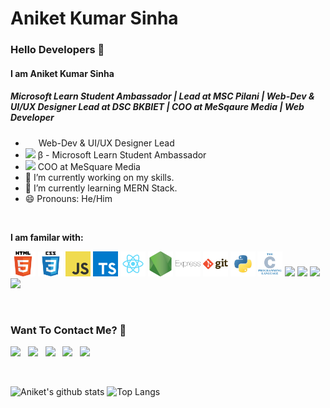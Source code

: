 # Aniket Kumar Sinha

### Hello Developers 👋
#### I am Aniket Kumar Sinha
##### Microsoft Learn Student Ambassador | Lead at MSC Pilani | Web-Dev & UI/UX Designer Lead at DSC BKBIET | COO at MeSqaure Media | Web Developer

- <code><img height="12" width="17" src="https://developers.google.com/site-assets/images/home/google_developers_logo.png"></code> Web-Dev & UI/UX Designer Lead
- <code><img height="15" src="https://studentambassadors.microsoft.com/assets/badge/level-beta.png"></code> β - Microsoft Learn Student Ambassador
- <code><img height="14" src="https://static.wixstatic.com/media/d181e4_d2b1cec0bff346bd9bfef79f2d18e1e7~mv2.png/v1/fill/w_228,h_174,al_c,q_85,usm_0.66_1.00_0.01/d181e4_d2b1cec0bff346bd9bfef79f2d18e1e7~mv2.webp"></code> COO at MeSquare Media
- 🔭 I’m currently working on my skills.
- 🌱 I’m currently learning MERN Stack.
- 😄 Pronouns: He/Him

<br>

<!-- <p align="left"> <img src="https://komarev.com/ghpvc/?username=aniket-sinha8" alt="aniket-sinha8" /> </p> -->



**I am familar with:**  

<code><img height="40" src="https://raw.githubusercontent.com/github/explore/80688e429a7d4ef2fca1e82350fe8e3517d3494d/topics/html/html.png"></code>
<code><img height="40" src="https://raw.githubusercontent.com/github/explore/80688e429a7d4ef2fca1e82350fe8e3517d3494d/topics/css/css.png"></code>
<code><img height="40" src="https://raw.githubusercontent.com/github/explore/80688e429a7d4ef2fca1e82350fe8e3517d3494d/topics/javascript/javascript.png"></code>
<code><img height="40" src="https://raw.githubusercontent.com/github/explore/80688e429a7d4ef2fca1e82350fe8e3517d3494d/topics/typescript/typescript.png"></code>
<code><img height="40" src="https://raw.githubusercontent.com/github/explore/80688e429a7d4ef2fca1e82350fe8e3517d3494d/topics/react/react.png"></code>
<code><img height="40" src="https://raw.githubusercontent.com/github/explore/80688e429a7d4ef2fca1e82350fe8e3517d3494d/topics/nodejs/nodejs.png"></code>
<code><img height="40" src="https://raw.githubusercontent.com/github/explore/5c058a388828bb5fde0bcafd4bc867b5bb3f26f3/topics/express/express.png"></code>
<code><img height="40" src="https://raw.githubusercontent.com/github/explore/5c058a388828bb5fde0bcafd4bc867b5bb3f26f3/topics/git/git.png"></code>
<code><img height="40" src="https://raw.githubusercontent.com/github/explore/5c058a388828bb5fde0bcafd4bc867b5bb3f26f3/topics/python/python.png"></code>
<code><img height="40" src="https://raw.githubusercontent.com/github/explore/5c058a388828bb5fde0bcafd4bc867b5bb3f26f3/topics/c/c.png"></code>
<code><img height="40" src="https://cdn.worldvectorlogo.com/logos/java.svg"></code>
<code><img height="40" src="https://cdn.worldvectorlogo.com/logos/visual-studio-code.svg"></code>
<code><img height="40" src="https://user-images.githubusercontent.com/2676579/34940598-17cc20f0-f9be-11e7-8c6d-f0190d502d64.png"></code>
<code><img height="40" src="https://cdn.iconscout.com/icon/free/png-256/wordpress-9-282614.png"></code>

<br>

### Want To Contact Me? 📱

<a href="https://www.linkedin.com/in/aniketkumarsinha/"><img height="30" src="https://www.vectorico.com/wp-content/uploads/2018/02/LinkedIn-Icon-squircle.png?raw=true"></a>&nbsp;&nbsp;
<a href="https://twitter.com/AniketKSinha"><img height="30" src="https://www.freepnglogos.com/uploads/twitter-logo-png/twitter-logo-vector-png-clipart-1.png?raw=true"></a>&nbsp;&nbsp;
<a href="https://instagram.com/aniketksinha"><img height="30" src="https://github.com/stephenajulu/WaylonWalker/blob/main/icon/instagram.jpg?raw=true"></a>&nbsp;&nbsp;
<a href="https://github.com/aniket-sinha8"><img height="30" src="https://github.githubassets.com/images/modules/logos_page/GitHub-Mark.png?raw=true"></a>&nbsp;&nbsp;
<a href="https://medium.com/@aniketkumarsinha"><img height="30" src="https://cdn4.iconfinder.com/data/icons/logos-and-brands-1/512/211_Medium_logo_logos-512.png?raw=true"></a>

<br>


![Aniket's github stats](https://github-readme-stats.vercel.app/api?username=aniket-sinha8&show_icons=true&theme=radical)
![Top Langs](https://github-readme-stats.vercel.app/api/top-langs/?username=aniket-sinha8&layout=compact&theme=radical)



<!--
![GitHub Logo](/images/logo.png)
Format: ![Alt Text]()-->
<!--
http://github.com - automatic!
[GitHub](http://github.com)
<!--
**aniket-sinha8/aniket-sinha8** is a ✨ _special_ ✨ repository because its `README.md` (this file) appears on your GitHub profile.

Here are some ideas to get you started:


- 🌱 I’m currently learning ...
- 👯 I’m looking to collaborate on ...
- 🤔 I’m looking for help with ...
- 💬 Ask me about ...
- 📫 How to reach me: ...
- 😄 Pronouns: ...
- ⚡ Fun fact: ...
-->
